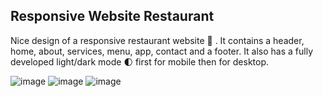 ## Responsive Website Restaurant
Nice design of a responsive restaurant website 🥗 . It contains a header, home, about, services, menu, app, contact and a footer. It also has a fully developed light/dark mode 🌓 first for mobile then for desktop.

![image](https://github.com/user-attachments/assets/d0b7d4b6-989e-4d46-b6f2-4739cfd477c8)
![image](https://github.com/user-attachments/assets/ee1313e8-19ff-423a-9da3-dc76d07a8b44)
![image](https://github.com/user-attachments/assets/038d6d5e-6ea2-4402-97e7-15b7c0f2198b)
